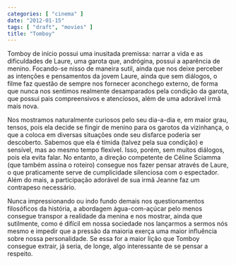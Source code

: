 ```yaml
---
categories: [ "cinema" ]
date: "2012-01-15"
tags: [ "draft", "movies" ]
title: "Tomboy"
---
```

Tomboy de início possui uma inusitada premissa: narrar a vida e as
dificuldades de Laure, uma garota que, andrógina, possui a aparência de
menino. Focando-se nisso de maneira sutil, ainda que nos deixe perceber
as intenções e pensamentos da jovem Laure, ainda que sem diálogos,
o filme faz questão de sempre nos fornecer aconchego externo, de forma
que nunca nos sentimos realmente desamparados pela condição da garota,
que possui pais compreensivos e atenciosos, além de uma adorável irmã
mais nova.

Nos mostramos naturalmente curiosos pelo seu dia-a-dia e, em maior
grau, tensos, pois ela decide se fingir de menino para os garotos da
vizinhança, o que a coloca em diversas situações onde seu disfarce
poderia ser descoberto. Sabemos que ela é tímida (talvez pela sua
condição) e sensível, mas ao mesmo tempo flexível. Isso, porém,
sem muitos diálogos, pois ela evita falar. No entanto, a direção
competente de Céline Sciamma (que também assina o roteiro) consegue nos
fazer pensar através de Laure, o que praticamente serve de cumplicidade
silenciosa com o espectador. Além do mais, a participação adorável
de sua irmã Jeanne faz um contrapeso necessário.

Nunca impressionando ou indo fundo demais nos questionamentos filosóficos
da história, a abordagem água-com-açúcar pelo menos consegue
transpor a realidade da menina e nos mostrar, ainda que sutilmente,
como é difícil em nossa sociedade nos lançarmos a sermos nós mesmo
e impedir que a pressão da maioria exerça uma maior influência sobre
nossa personalidade. Se essa for a maior lição que Tomboy consegue
extrair, já seria, de longe, algo interessante de se pensar a respeito.

